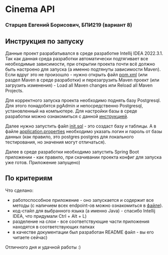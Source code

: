 # Cinema API

### Старцев Евгений Борисович, БПИ219 (вариант 8)

## Инструкция по запуску

Данные проект разрабатывался в среде разработке Intellij IDEA 2022.3.1. Так как данная среда разработки автоматически
подтягивает все необходимые зависимости, при открытии проекта почти всё должно быть настроено для запуска (а именно
подтянуты зависимости Maven). Если вдруг это не произошло - нужно открыть файл [pom.xml](pom.xml) (или раздел Maven в
среде разработки) и перезагрузить Maven проект (или загрузить изменения) - Load all Maven changes или Reload all Maven
Projects.

Для корректного запуска проекта необходимо поднять базу Postgresql. Для этого понадобятся pgAdmin и непосредственно
Postgresql, установленный на компьютере. Для настройки базы в среде разработки можно ознакомиться с данной
[инструкцией](https://www.jetbrains.com/help/idea/postgresql.html).

Далее нужно запустить файл [init.sql](sql/init.sql) - это создаст базу и таблицы.
А в файле [application.properties](src/main/resources/application.properties) необходимо указать логин и пароль от базы
данных (как правило, это postgres postgres для локального тестирования, но значения могут отличаться).

Далее в среде разработки необходимо запустить Spring Boot приложении - как правило, при скачивании проекта конфиг для
запуска уже готов. Приложение запущено)

## По критериям

Что сделано:

- работоспособное приложение - оно запускается и содержит все методы (с наличием всех endpoint-ов можно ознакомиться
  в [файле](src/main/java/hse/startsev/cinema/controller/CinemaController.java)).
- код-стайл для выбранного языка (а именно Java) - спасибо Intellij IDEA, что придумали Ctrl + Alt + L)
- разделение на слои - все соответствующие части приложения находятся в соответствующих папках
- в качестве документации был разработан README файл - вы его читаете сейчас)

Отличного дня и удачной работы :)
